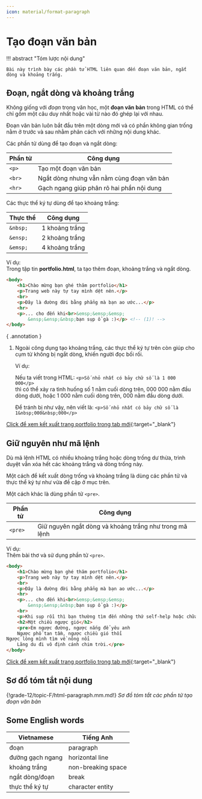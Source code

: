 ```yaml
---
icon: material/format-paragraph
---
```


# Tạo đoạn văn bản

!!! abstract "Tóm lược nội dung"

    Bài này trình bày các phần tử HTML liên quan đến đoạn văn bản, ngắt dòng và khoảng trắng.

## Đoạn, ngắt dòng và khoảng trắng

Không giống với *đoạn* trong văn học, một **đoạn văn bản** trong HTML có thể chỉ gồm một câu duy nhất hoặc vài từ nào đó ghép lại với nhau.

Đoạn văn bản luôn bắt đầu trên một dòng mới và có phần không gian trống nằm ở trước và sau nhằm phân cách với những nội dung khác.

Các phần tử dùng để tạo đoạn và ngắt dòng:

| Phần tử | Công dụng |
| --- | --- |
| `<p>` | Tạo một đoạn văn bản |
| `<br>` | Ngắt dòng nhưng vẫn nằm cùng đoạn văn bản |
| `<hr>` | Gạch ngang giúp phân rõ hai phần nội dung |

Các thực thể ký tự dùng để tạo khoảng trắng:

| Thực thể | Công dụng |
| --- | --- |
| `&nbsp;` | 1 khoảng trắng |
| `&ensp;` | 2 khoảng trắng |
| `&emsp;` | 4 khoảng trắng |

Ví dụ:  
Trong tập tin **portfolio.html**, ta tạo thêm đoạn, khoảng trắng và ngắt dòng.

``` html title="portfolio-1.html" linenums="8" hl_lines="4-8"
<body>
    <h1>Chào mừng bạn ghé thăm portfolio</h1>
    <p>Trang web này tự tay mình dệt nên.</p>
    <br>
    <p>Đây là đường đời bằng phẳng mà bạn ao ước...</p>
    <hr>
    <p>... cho đến khi<br>&emsp;&emsp;&emsp;
        &ensp;&ensp;&nbsp;bạn sụp ổ gà :)</p> <!-- (1)! -->
</body>
```
{ .annotation }

1.  Ngoài công dụng tạo khoảng trắng, các thực thể ký tự trên còn giúp cho cụm từ không bị ngắt dòng, khiến người đọc bối rối.

    Ví dụ:

    Nếu ta viết trong HTML: `<p>Số nhỏ nhất có bảy chữ số là 1 000 000</p>`  
    thì có thể xảy ra tình huống số 1 nằm cuối dòng trên, 000 000 nằm đầu dòng dưới, hoặc 1 000 nằm cuối dòng trên, 000 nằm đầu dòng dưới.

    Để tránh bị như vậy, nên viết là: `<p>Số nhỏ nhất có bảy chữ số là 1&nbsp;000&nbsp;000</p>`

[Click để xem kết xuất trang portfolio trong tab mới](html-paragraph/portfolio-1.html){:target="_blank"}

## Giữ nguyên như mã lệnh

Dù mã lệnh HTML có nhiều khoảng trắng hoặc dòng trống dư thừa, trình duyệt vẫn xóa hết các khoảng trắng và dòng trống này.

Một cách để kết xuất dòng trống và khoảng trắng là dùng các phần tử và thực thể ký tự như vừa đề cập ở mục trên.

Một cách khác là dùng phần tử `<pre>`.

| Phần tử | Công dụng |
| --- | --- |
| `<pre>` | Giữ nguyên ngắt dòng và khoảng trắng như trong mã lệnh |

Ví dụ:  
Thêm bài thơ và sử dụng phần tử `<pre>`.

``` html title="portfolio.html" linenums="8" hl_lines="9-15"
<body>
    <h1>Chào mừng bạn ghé thăm portfolio</h1>
    <p>Trang web này tự tay mình dệt nên.</p>
    <br>
    <p>Đây là đường đời bằng phẳng mà bạn ao ước...</p>
    <hr>
    <p>... cho đến khi<br>&emsp;&emsp;&emsp;
        &ensp;&ensp;&nbsp;bạn sụp ổ gà :)</p>
    <br>
    <p>Khi sụp rồi thì bạn thường tìm đến những thứ self-help hoặc chữa lành.</p>
    <h2>Một chiều ngược gió</h2>
    <pre>Em ngược đường, ngược nắng để yêu anh
    Ngược phố tan tầm, ngược chiều gió thổi
Ngược lòng mình tìm về nông nổi
    Lãng du đi vô định cánh chim trời.</pre>
</body>
```

[Click để xem kết xuất trang portfolio trong tab mới](html-paragraph/portfolio-2.html){:target="_blank"}

## Sơ đồ tóm tắt nội dung

{!grade-12/topic-F/html-paragraph.mm.md!}
*Sơ đồ tóm tắt các phần tử tạo đoạn văn bản*

## Some English words

| Vietnamese | Tiếng Anh | 
| --- | --- |
| đoạn | paragraph |
| đường gạch ngang | horizontal line |
| khoảng trắng | non-breaking space |
| ngắt dòng/đoạn | break |
| thực thể ký tự | character entity |
